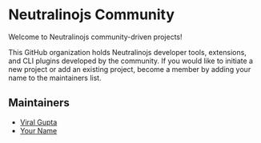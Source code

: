 # Neutralinojs Community

Welcome to Neutralinojs community-driven projects!

This GitHub organization holds Neutralinojs developer tools, extensions, and CLI plugins developed by the community. If you would like to initiate a new project or add an existing project, become a member by adding your name to the maintainers list.

## Maintainers

- [Viral Gupta](https://github.com/viralgupta)
- [Your Name](https://github.com/#yourusername)
